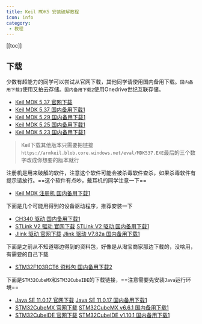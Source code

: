 ```yaml
---
title: Keil MDK5 安装破解教程
icon: info
category:
 - 教程
---
```


[[toc]]

## 下载

少数有超能力的同学可以尝试从官网下载，其他同学请使用国内备用下载。`国内备用下载1`使用又拍云存储。`国内备用下载2`使用Onedrive世纪互联存储。

 - [Keil MDK 5.37 官网下载](https://armkeil.blob.core.windows.net/eval/MDK537.EXE)
 - [Keil MDK 5.37 国内备用下载1](https://nas.dustella.net/s/MBFW)
 - [Keil MDK 5.29 国内备用下载1](https://nas.dustella.net/s/9Bi1)
 - [Keil MDK 5.25 国内备用下载1](https://nas.dustella.net/s/8KUL)
 - [Keil MDK 5.23 国内备用下载1](https://nas.dustella.net/s/p2sg)

> Keil下载其他版本只需要把链接`https://armkeil.blob.core.windows.net/eval/MDK537.EXE`最后的三个数字改成你想要的版本就行

注册机是用来破解的软件，注意这个软件可能会被杀毒软件查杀，如果杀毒软件有提示请放行。==这个软件有点吵，戴耳机的同学注意一下==

 - [Keil MDK 注册机 国内备用下载1](https://nas.dustella.net/s/qlT3)

下面是几个可能用得到的设备驱动程序，推荐安装一下

 - [CH340 驱动 国内备用下载1](https://nas.dustella.net/s/6OtX)
 - [STLink V2 驱动 官网下载](https://www.st.com/zh/development-tools/st-link-v2.html#tools-software) [STLink V2 驱动 国内备用下载1](https://nas.dustella.net/s/NMCe)
 - [Jlink 驱动 官网下载](https://www.segger.com/downloads/jlink) [Jlink 驱动 V7.82a 国内备用下载1](https://www.segger.com/downloads/jlink)

下面是之前从不知道哪边得到的资料包，好像是从淘宝商家那边下载的，没啥用，有需要的自己下载

 - [STM32F103RCT6 资料包 国内备用下载2](https://81.70.244.182/s/Lb3sq)

下面是`STM32CubeMX`和`STM32CubeIDE`的下载链接，==注意需要先安装`Java`运行环境==

 - [Java SE 11.0.17 官网下载](https://www.oracle.com/cn/java/technologies/downloads/#java11-windows) [Java SE 11.0.17 国内备用下载1](https://nas.dustella.net/s/QghZ)
 - [STM32CubeMX 官网下载](https://www.st.com/content/st_com/en/products/development-tools/software-development-tools/stm32-software-development-tools/stm32-configurators-and-code-generators/stm32cubemx.html#get-software) [STM32CubeMX v6.6.1 国内备用下载1](https://nas.dustella.net/s/brHg)
 - [STM32CubeIDE 官网下载](https://www.st.com/content/st_com/en/products/development-tools/software-development-tools/stm32-software-development-tools/stm32-ides/stm32cubeide.html#overview) [STM32CubeIDE v1.10.1 国内备用下载1](https://nas.dustella.net/s/jgVSL)
